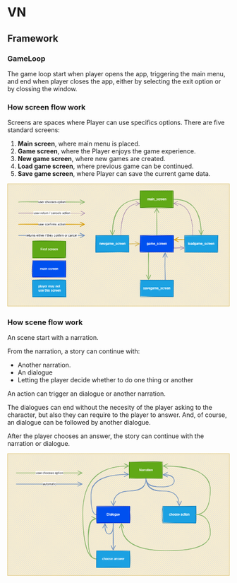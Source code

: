 # VN

## Framework

### GameLoop

The game loop start when player opens the app, triggering the main menu, and end when player closes the app, either by selecting the exit option or by clossing the window.

### How screen flow work

Screens are spaces where Player can use specifics options.
There are five standard screens:

1. **Main screen**, where main menu is placed.
2. **Game screen**, where the Player enjoys the game experience.
3. **New game screen**, where new games are created.
4. **Load game screen**, where previous game can be continued.
5. **Save game screen**, where Player can save the current game data.

![Screenflow](../../dev/vn/pyconsoleflow-Screenflow.png)

### How scene flow work

An scene start with a narration.

From the narration, a story can continue with:

- Another narration.
- An dialogue
- Letting the player decide whether to do one thing or another

An action can trigger an dialogue or another narration.

The dialogues can end without the necesity of the player asking to the character, but also they can require to the player to answer. And, of course, an dialogue can be followed by another dialogue.

After the player chooses an answer, the story can continue with the narration or dialogue.

![Sceneflow](../../dev/vn/pyconsoleflow-Sceneflow.png)